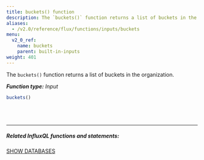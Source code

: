```yaml
---
title: buckets() function
description: The `buckets()` function returns a list of buckets in the organization.
aliases:
  - /v2.0/reference/flux/functions/inputs/buckets
menu:
  v2_0_ref:
    name: buckets
    parent: built-in-inputs
weight: 401
---
```


The `buckets()` function returns a list of buckets in the organization.

_**Function type:** Input_

```js
buckets()
```

<hr style="margin-top:4rem"/>

##### Related InfluxQL functions and statements:
[SHOW DATABASES](https://docs.influxdata.com/influxdb/latest/query_language/schema_exploration/#show-databases)
